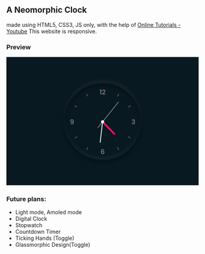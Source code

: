 ## A Neomorphic Clock
made using HTML5, CSS3, JS only, with the help of [Online Tutorials - Youtube](https://www.youtube.com/channel/UCbwXnUipZsLfUckBPsC7Jog)
This website is responsive.

### Preview 
<img src="final.png">

### Future plans:
<ul>
    <li>Light mode, Amoled mode</li>
    <li>Digital Clock</li>
    <li>Stopwatch</li>
    <li>Countdown Timer</li>
    <li>Ticking Hands (Toggle)</li>
    <li>Glassmorphic Design(Toggle)</li>
</ul>
